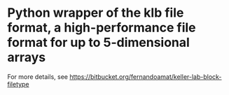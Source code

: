 # Python wrapper of the klb file format, a high-performance file format for up to 5-dimensional arrays #

For more details, see https://bitbucket.org/fernandoamat/keller-lab-block-filetype
